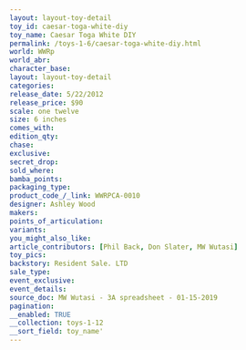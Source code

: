 ```yaml
---
layout: layout-toy-detail 
toy_id: caesar-toga-white-diy
toy_name: Caesar Toga White DIY
permalink: /toys-1-6/caesar-toga-white-diy.html
world: WWRp
world_abr: 
character_base: 
layout: layout-toy-detail
categories: 
release_date: 5/22/2012
release_price: $90 
scale: one twelve
size: 6 inches
comes_with: 
edition_qty: 
chase: 
exclusive: 
secret_drop: 
sold_where: 
bamba_points: 
packaging_type: 
product_code_/_link: WWRPCA-0010
designer: Ashley Wood
makers: 
points_of_articulation: 
variants: 
you_might_also_like: 
article_contributors: [Phil Back, Don Slater, MW Wutasi]
toy_pics: 
backstory: Resident Sale. LTD
sale_type: 
event_exclusive: 
event_details: 
source_doc: MW Wutasi - 3A spreadsheet - 01-15-2019
pagination: 
__enabled: TRUE
__collection: toys-1-12
__sort_field: toy_name'
---
```

